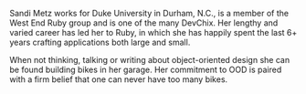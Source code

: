 Sandi Metz works for Duke University in Durham, N.C., is a member of the West End Ruby group and is one of the many DevChix. Her lengthy and varied career has led her to Ruby, in which she has happily spent the last 6+ years crafting applications both large and small.

When not thinking, talking or writing about object-oriented design she can be found building bikes in her garage. Her commitment to OOD is paired with a firm belief that one can never have too many bikes.
